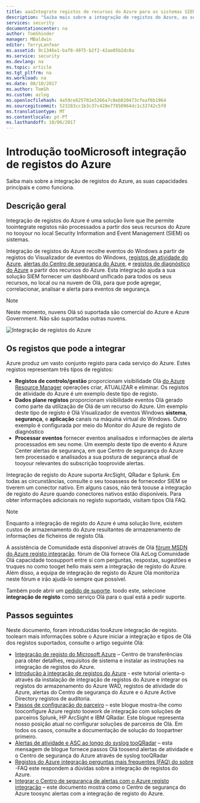 ```yaml
---
title: aaaIntegrate registos de recursos do Azure para os sistemas SIEM | Microsoft Docs
description: "Saiba mais sobre a integração de registos do Azure, as suas capacidades principais e como funciona."
services: security
documentationcenter: na
author: TomShinder
manager: MBaldwin
editor: TerryLanfear
ms.assetid: 9c1346e1-baf8-4975-b2f2-42ae05b2dc0a
ms.service: security
ms.devlang: na
ms.topic: article
ms.tgt_pltfrm: na
ms.workload: na
ms.date: 08/10/2017
ms.author: TomSh
ms.custom: azlog
ms.openlocfilehash: 4a59ce625702e5266a7c8eb020473cfeaf6b1964
ms.sourcegitcommit: 523283cc1b3c37c428e77850964dc1c33742c5f0
ms.translationtype: MT
ms.contentlocale: pt-PT
ms.lasthandoff: 10/06/2017
---
```

# <a name="introduction-toomicrosoft-azure-log-integration"></a>Introdução tooMicrosoft integração de registos do Azure
Saiba mais sobre a integração de registos do Azure, as suas capacidades principais e como funciona.

## <a name="overview"></a>Descrição geral

Integração de registos do Azure é uma solução livre que lhe permite toointegrate registos não processados a partir dos seus recursos do Azure no tooyour no local Security Information and Event Management (SIEM) os sistemas.

Integração de registos do Azure recolhe eventos do Windows a partir de registos do Visualizador de eventos do Windows, [registos de atividade do Azure](../monitoring-and-diagnostics/monitoring-overview-activity-logs.md), [alertas do Centro de segurança do Azure](../security-center/security-center-intro.md), e [registos de diagnóstico do Azure](../monitoring-and-diagnostics/monitoring-overview-of-diagnostic-logs.md) a partir dos recursos do Azure. Esta integração ajuda a sua solução SIEM fornecer um dashboard unificado para todos os seus recursos, no local ou na nuvem de Olá, para que pode agregar, correlacionar, analisar e alerta para eventos de segurança.

>[!NOTE]
Neste momento, nuvens Olá só suportada são comercial do Azure e Azure Government. Não são suportadas outras nuvens.

![Integração de registos do Azure][1]

## <a name="what-logs-can-i-integrate"></a>Os registos que pode a integrar
Azure produz um vasto conjunto registo para cada serviço do Azure. Estes registos representam três tipos de registos:

* **Registos de controlo/gestão** proporcionam visibilidade Olá [do Azure Resource Manager](../azure-resource-manager/resource-group-overview.md) operações criar, ATUALIZAR e eliminar. Os registos de atividade do Azure é um exemplo deste tipo de registo.
* **Dados plane registos** proporcionam visibilidade eventos Olá gerado como parte da utilização de Olá de um recurso do Azure. Um exemplo deste tipo de registo é Olá Visualizador de eventos Windows **sistema**, **segurança**, e **aplicação** canais na máquina virtual do Windows. Outro exemplo é configurada por meio do Monitor do Azure de registo de diagnóstico
* **Processar eventos** fornecer eventos analisados e informações de alerta processados em seu nome. Um exemplo deste tipo de evento é Azure Center alertas de segurança, em que Centro de segurança do Azure tem processado e analisados a sua postura de segurança atual de tooyour relevantes do subscrição tooprovide alertas.

Integração de registo do Azure suporta ArcSight, QRadar e Splunk. Em todas as circunstâncias, consulte o seu tooassess de fornecedor SIEM se tiverem um conector nativo. Em alguns casos, não terá toouse a integração de registo do Azure quando conectores nativos estão disponíveis. Para obter informações adicionais no registo suportado, visitam tipos Olá FAQ.

>[!NOTE]
Enquanto a integração de registo do Azure é uma solução livre, existem custos de armazenamento do Azure resultantes de armazenamento de informações de ficheiros de registo Olá.

A assistência de Comunidade está disponível através de Olá [fórum MSDN do Azure registo integração](https://social.msdn.microsoft.com/Forums/office/home?forum=AzureLogIntegration). fórum de Olá fornece Olá AzLog Comunidade Olá capacidade toosupport entre si com perguntas, respostas, sugestões e truques no como tooget hello mais sem a integração de registo do Azure. Além disso, a equipa de integração de registo do Azure Olá monitoriza neste fórum e irão ajudá-lo sempre que possível.

Também pode abrir um [pedido de suporte](../azure-supportability/how-to-create-azure-support-request.md). toodo este, selecione **integração de registo** como serviço Olá para o qual está a pedir suporte.

## <a name="next-steps"></a>Passos seguintes
Neste documento, foram introduzidas tooAzure integração de registo. toolearn mais informações sobre o Azure iniciar a integração e tipos de Olá dos registos suportados, consulte o artigo seguinte Olá:

* [Integração de registo do Microsoft Azure](https://www.microsoft.com/download/details.aspx?id=53324) – Centro de transferências para obter detalhes, requisitos de sistema e instalar as instruções na integração de registos do Azure.
* [Introdução à integração de registos do Azure](security-azure-log-integration-get-started.md) - este tutorial orienta-o através da instalação de integração de registos do Azure e integrar os registos do armazenamento do Azure WAD, registos de atividade do Azure, alertas do Centro de segurança do Azure e o Azure Active Directory registos de auditoria.
* [Passos de configuração do parceiro](https://blogs.msdn.microsoft.com/azuresecurity/2016/08/23/azure-log-siem-configuration-steps/) – este blogue mostra-lhe como tooconfigure Azure registo toowork de integração com soluções de parceiros Splunk, HP ArcSight e IBM QRadar. Este blogue representa nosso posição atual no configurar soluções de parceiros de Olá. Em todos os casos, consulte a documentação de solução do toopartner primeiro.
* [Alertas de atividade e ASC ao longo do syslog tooQRadar](https://blogs.msdn.microsoft.com/azuresecurity/2016/09/24/integrate-azure-logs-to-qradar/) – esta mensagem de blogue fornece passos Olá toosend alertas de atividade e o Centro de segurança do Azure através de syslog tooQRadar
* [Registos do Azure integração perguntas mais frequentes (FAQ) do sobre](security-azure-log-integration-faq.md) -FAQ este respondem a dúvidas sobre a integração de registos do Azure.
* [Integrar o Centro de segurança de alertas com o Azure registo integração](../security-center/security-center-integrating-alerts-with-log-integration.md) – este documento mostra como o Centro de segurança do Azure toosync alertas com a integração de registo do Azure.

<!--Image references-->
[1]: ./media/security-azure-log-integration-overview/azure-log-integration.png
